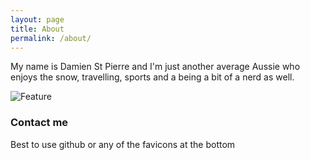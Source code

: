 ```yaml
---
layout: page
title: About
permalink: /about/
---
```


My name is Damien St Pierre and I'm just another average Aussie who enjoys the snow, travelling, sports and a being a bit of a nerd as well.

![Feature](http://damienstpierre.com/images/profile-snow.jpg)

### Contact me

Best to use github or any of the favicons at the bottom
